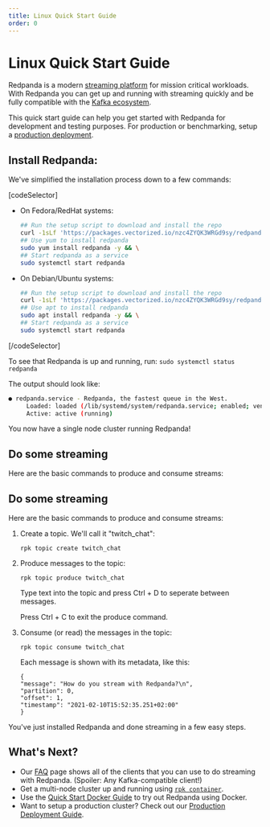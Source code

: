 ```yaml
---
title: Linux Quick Start Guide
order: 0
---
```

# Linux Quick Start Guide

Redpanda is a modern [streaming platform](/blog/intelligent-data-api/) for mission critical workloads.
With Redpanda you can get up and running with streaming quickly
and be fully compatible with the [Kafka ecosystem](https://cwiki.apache.org/confluence/display/KAFKA/Ecosystem).

This quick start guide can help you get started with Redpanda for development and testing purposes.
For production or benchmarking, setup a [production deployment](production-deployment).

## Install Redpanda:

We've simplified the installation process down to a few commands:

[codeSelector]
- On Fedora/RedHat systems:

     ```bash
     ## Run the setup script to download and install the repo
     curl -1sLf 'https://packages.vectorized.io/nzc4ZYQK3WRGd9sy/redpanda/cfg/setup/bash.rpm.sh' | sudo -E bash && \
     ## Use yum to install redpanda
     sudo yum install redpanda -y && \
     ## Start redpanda as a service 
     sudo systemctl start redpanda
     ```

- On Debian/Ubuntu systems:

     ```bash
     ## Run the setup script to download and install the repo
     curl -1sLf 'https://packages.vectorized.io/nzc4ZYQK3WRGd9sy/redpanda/cfg/setup/bash.deb.sh' | sudo -E bash && \
     ## Use apt to install redpanda
     sudo apt install redpanda -y && \
     ## Start redpanda as a service 
     sudo systemctl start redpanda
     ```
[/codeSelector]

To see that Redpanda is up and running, run: `sudo systemctl status redpanda`

The output should look like:

```sh
● redpanda.service - Redpanda, the fastest queue in the West.
     Loaded: loaded (/lib/systemd/system/redpanda.service; enabled; vendor preset: enabled)
     Active: active (running)
```

You now have a single node cluster running Redpanda!

## Do some streaming

Here are the basic commands to produce and consume streams:

## Do some streaming

Here are the basic commands to produce and consume streams:

1. Create a topic. We'll call it "twitch_chat":

    ```
    rpk topic create twitch_chat
    ```

1. Produce messages to the topic:

    ```
    rpk topic produce twitch_chat
    ```

    Type text into the topic and press Ctrl + D to seperate between messages.

    Press Ctrl + C to exit the produce command.

1. Consume (or read) the messages in the topic:

    ```
    rpk topic consume twitch_chat
    ```
    
    Each message is shown with its metadata, like this:
    
    ```
    {
    "message": "How do you stream with Redpanda?\n",
    "partition": 0,
    "offset": 1,
    "timestamp": "2021-02-10T15:52:35.251+02:00"
    }
    ```

You've just installed Redpanda and done streaming in a few easy steps. 

## What's Next?

- Our [FAQ](faq) page shows all of the clients that you can use to do streaming with Redpanda.
     (Spoiler: Any Kafka-compatible client!)
- Get a multi-node cluster up and running using [`rpk container`](guide-rpk-container).
- Use the [Quick Start Docker Guide](quick-start-docker) to try out Redpanda using Docker.
- Want to setup a production cluster? Check out our [Production Deployment Guide](production-deployment).
